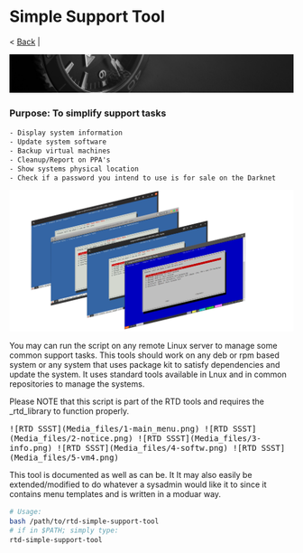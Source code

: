 # Simple Support Tool
< [Back](https://github.com/vonschutter/RTD-Setup/blob/main/README.md) | 

![RTD Blind Install Media Header](Media_files/header-time.jpg "Executing the Script")

###	Purpose: To simplify support tasks 

	- Display system information 
	- Update system software
	- Backup virtual machines 
	- Cleanup/Report on PPA's
	- Show systems physical location 
	- Check if a password you intend to use is for sale on the Darknet

<kbd> ![RTD SSST](Media_files/0-amalgam.png "Main Window") </kbd>

You may can run the script on any remote Linux server to manage some common support tasks. This tools should work on any deb or rpm based system or any system that uses package kit to satisfy dependencies and update the system. It uses standard tools available in Lnux and in common repositories to manage the systems. 

Please NOTE that this script is part of the RTD tools and requires the _rtd_library to function properly. 

<kbd> 
![RTD SSST](Media_files/1-main_menu.png)
</kbd>
<kbd> 
![RTD SSST](Media_files/2-notice.png) 
</kbd>
<kbd> 
![RTD SSST](Media_files/3-info.png) 
</kbd>
<kbd> 
![RTD SSST](Media_files/4-softw.png) 

</kbd>
<kbd> 
![RTD SSST](Media_files/5-vm4.png) 

</kbd>

This tool is documented as well as can be. It It may also easily be extended/modified to do whatever a sysadmin would like it to since it contains menu templates and is written in a moduar way. 

```bash
# Usage: 
bash /path/to/rtd-simple-support-tool
# if in $PATH; simply type:
rtd-simple-support-tool
```

